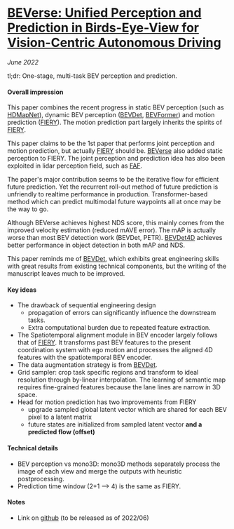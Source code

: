 # [BEVerse: Unified Perception and Prediction in Birds-Eye-View for Vision-Centric Autonomous Driving](https://arxiv.org/abs/2205.09743)

_June 2022_

tl;dr: One-stage, multi-task BEV perception and prediction.

#### Overall impression
This paper combines the recent progress in static BEV perception (such as [HDMapNet](hdmapnet.md)), dynamic BEV perception ([BEVDet](bevdet.md), [BEVFormer](bevformer.md)) and motion prediction ([FIERY](fiery.md)). The motion prediction part largely inherits the spirits of [FIERY](fiery.md).

This paper claims to be the 1st paper that performs joint perception and motion prediction, but actually [FIERY](fiery.md) should be. [BEVerse](beverse.md) also added static perception to FIERY. The joint perception and prediction idea has also been exploited in lidar perception field, such as [FAF](faf.md).

The paper's major contribution seems to be the iterative flow for efficient future prediction. Yet the recurrent roll-out method of future prediction is unfriendly to realtime performance in production. Transformer-based method which can predict multimodal future waypoints all at once may be the way to go.

Although BEVerse achieves highest NDS score, this mainly comes from the improved velocity estimation (reduced mAVE error). The mAP is actually worse than most BEV detection work (BEVDet, PETR). [BEVDet4D](bevdet4d.md) achieves better performance in object detection in both mAP and NDS.

This paper reminds me of [BEVDet](bevdet.md), which exhibits great engineering skills with great results from existing technical components, but the writing of the manuscript leaves much to be improved. 


#### Key ideas
- The drawback of sequential engineering design
	- propagation of errors can significantly influence the downstream tasks.
	- Extra computational burden due to repeated feature extraction.
- The Spatiotemporal alignment module in BEV encoder largely follows that of [FIERY](fiery.md). It transforms past BEV features to the present coordination system with ego motion and processes the aligned 4D features with the spatiotemporal BEV encoder.
- The data augmentation strategy is from [BEVDet](bevdet.md).
- Grid sampler: crop task specific regions and transform to ideal resolution through by-linear interpolation. The learning of semantic map requires fine-grained features because the lane lines are narrow in 3D space.
- Head for motion prediction has two improvements from FIERY
	- upgrade sampled global latent vector which are shared for each BEV pixel to a latent matrix
	- future states are initialized from sampled latent vector **and a predicted flow (offset)**


#### Technical details
- BEV perception vs mono3D: mono3D methods separately process the image of each view and merge the outputs with heuristic postprocessing.
- Prediction time window (2+1 --> 4) is the same as FIERY.


#### Notes
- Link on [github](https://github.com/zhangyp15/BEVerse) (to be released as of 2022/06)
